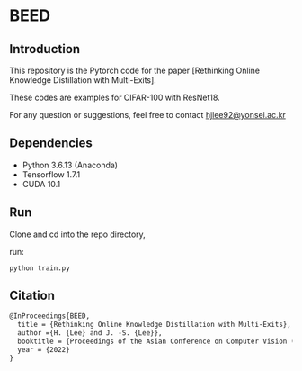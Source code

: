 # BEED

## Introduction

This repository is the Pytorch code for the paper [Rethinking Online Knowledge Distillation with Multi-Exits]. 

These codes are examples for CIFAR-100 with ResNet18.

For any question or suggestions, feel free to contact hjlee92@yonsei.ac.kr

## Dependencies

* Python 3.6.13 (Anaconda)
* Tensorflow 1.7.1
* CUDA 10.1


## Run

Clone and cd into the repo directory, 

run: 
```
python train.py  
``` 

## Citation 

```latex
@InProceedings{BEED,
  title = {Rethinking Online Knowledge Distillation with Multi-Exits},
  author ={H. {Lee} and J. -S. {Lee}},
  booktitle = {Proceedings of the Asian Conference on Computer Vision (ACCV)},
  year = {2022}
}
```


